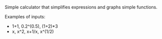Simple calculator that simplifies expressions and graphs simple functions.

Examples of inputs:
- 1+1, 0.2^(0.5), (1+2)*3
- x, x^2, x+1/x, x^(1/2)

